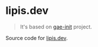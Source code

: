 # lipis.dev

> It's based on [gae-init](https://gae-init.appspot.com) project.

Source code for [lipis.dev](https://lipis.dev).
